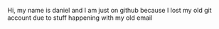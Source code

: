 Hi, my name is daniel and I am just on github because I lost my old git account due to stuff happening with my old email
